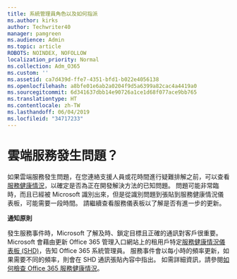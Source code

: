 ```yaml
---
title: 系統管理員角色以及如何指派
ms.author: kirks
author: Techwriter40
manager: pamgreen
ms.audience: Admin
ms.topic: article
ROBOTS: NOINDEX, NOFOLLOW
localization_priority: Normal
ms.collection: Adm_O365
ms.custom: ''
ms.assetid: ca7d439d-ffe7-4351-bfd1-b022e4056138
ms.openlocfilehash: a8bfe01e6ab2a0204f9d5a6399a82cac4a4419a0
ms.sourcegitcommit: 6d341637dbb14e90726a1ce1d68f077ace9bb765
ms.translationtype: HT
ms.contentlocale: zh-TW
ms.lasthandoff: 06/04/2019
ms.locfileid: "34717233"
---
```

# <a name="experiencing-problems-with-a-cloud-service"></a>雲端服務發生問題？

如果雲端服務發生問題，在您連絡支援人員或花時間進行疑難排解之前，可以查看[服務健康情況](https://admin.microsoft.com/AdminPortal/Home#/servicehealth)，以確定是否為正在開發解決方法的已知問題。 問題可能非常臨時，而且已經被 Microsoft 識別出來，但是從識別問題到張貼到服務健康情況儀表板，可能需要一段時間。 請繼續查看服務儀表板以了解是否有進一步的更新。

**通知原則**

發生服務事件時，Microsoft 了解及時、鎖定目標且正確的通訊對客戶很重要。 Microsoft 會藉由更新 Office 365 管理入口網站上的租用戶特定[服務健康情況儀表板 (SHD)](https://admin.microsoft.com/AdminPortal/Home#/servicehealth)，告知 Office 365 系統管理員。 服務事件會以每小時的頻率更新，如果需要不同的頻率，則會在 SHD 通訊張貼內容中指出。 如需詳細資訊，請參閱[如何檢查 Office 365 服務健康情況](https://docs.microsoft.com/zh-TW/office365/enterprise/view-service-health)。

